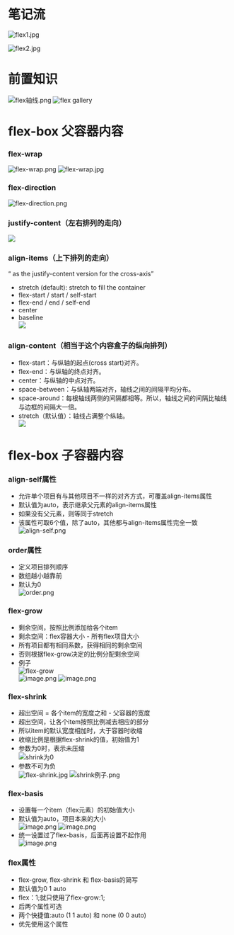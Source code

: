 # 笔记流
![flex1.jpg](https://upload-images.jianshu.io/upload_images/2195446-01457b8342678cca.jpg?imageMogr2/auto-orient/strip%7CimageView2/2/w/1240)


![flex2.jpg](https://upload-images.jianshu.io/upload_images/2195446-7c9af1a0ab51c44d.jpg?imageMogr2/auto-orient/strip%7CimageView2/2/w/1240)

# 前置知识  
![flex轴线.png](https://upload-images.jianshu.io/upload_images/2195446-661c92d7348dacc6.png?imageMogr2/auto-orient/strip%7CimageView2/2/w/1240)
![flex gallery](https://upload-images.jianshu.io/upload_images/2195446-4664b7d8416f2321.png?imageMogr2/auto-orient/strip%7CimageView2/2/w/1240)  


# flex-box  父容器内容  

### flex-wrap    
![flex-wrap.png](https://upload-images.jianshu.io/upload_images/2195446-69a29e36ed03d35c.png?imageMogr2/auto-orient/strip%7CimageView2/2/w/1240)
![flex-wrap.jpg](https://upload-images.jianshu.io/upload_images/2195446-2627d12522df4270.jpg?imageMogr2/auto-orient/strip%7CimageView2/2/w/1240)


### flex-direction  
![flex-direction.png](https://upload-images.jianshu.io/upload_images/2195446-284a685aee7e7380.png?imageMogr2/auto-orient/strip%7CimageView2/2/w/1240)

### justify-content（左右排列的走向）
![](https://upload-images.jianshu.io/upload_images/2195446-d2052eb253bc8950.png?imageMogr2/auto-orient/strip%7CimageView2/2/w/1240)

 ###  align-items（上下排列的走向）  
 “ as the justify-content version for the cross-axis”  
 - stretch (default): stretch to fill the container
 - flex-start / start / self-start
 - flex-end / end / self-end
 - center
 - baseline  
 ![](https://upload-images.jianshu.io/upload_images/2195446-fa7f36459fc97126.png?imageMogr2/auto-orient/strip%7CimageView2/2/w/1240)


### align-content（相当于这个内容盒子的纵向排列）  
- flex-start：与纵轴的起点(cross start)对齐。
- flex-end：与纵轴的终点对齐。
- center：与纵轴的中点对齐。
- space-between：与纵轴两端对齐，轴线之间的间隔平均分布。
- space-around：每根轴线两侧的间隔都相等。所以，轴线之间的间隔比轴线与边框的间隔大一倍。
- stretch（默认值）：轴线占满整个纵轴。  
![](https://upload-images.jianshu.io/upload_images/2195446-3bfafe4d646988ad.png?imageMogr2/auto-orient/strip%7CimageView2/2/w/1240)



#  flex-box 子容器内容


### align-self属性  
- 允许单个项目有与其他项目不一样的对齐方式，可覆盖align-items属性
- 默认值为auto，表示继承父元素的align-items属性
- 如果没有父元素，则等同于stretch
- 该属性可取6个值，除了auto，其他都与align-items属性完全一致  
![align-self.png](https://upload-images.jianshu.io/upload_images/2195446-53d3420173af8435.png?imageMogr2/auto-orient/strip%7CimageView2/2/w/1240)



### order属性  
- 定义项目排列顺序
- 数组越小越靠前
- 默认为0  
![order.png](https://upload-images.jianshu.io/upload_images/2195446-d5f9f485cd7273bd.png?imageMogr2/auto-orient/strip%7CimageView2/2/w/1240)  


### flex-grow  
- 剩余空间，按照比例添加给各个item
- 剩余空间：flex容器大小 - 所有flex项目大小
- 所有项目都有相同系数，获得相同的剩余空间
- 否则根据flex-grow决定的比例分配剩余空间
- 例子  
![flex-grow](https://upload-images.jianshu.io/upload_images/2195446-b5707c95aa771f59.png?imageMogr2/auto-orient/strip%7CimageView2/2/w/1240)  
![image.png](https://upload-images.jianshu.io/upload_images/2195446-3bd788d9adfef6dd.png?imageMogr2/auto-orient/strip%7CimageView2/2/w/1240)
![image.png](https://upload-images.jianshu.io/upload_images/2195446-fb738775ce91c976.png?imageMogr2/auto-orient/strip%7CimageView2/2/w/1240)

### flex-shrink  
- 超出空间 = 各个item的宽度之和 - 父容器的宽度
- 超出空间，让各个item按照比例减去相应的部分
- 所以item的默认宽度相加时，大于容器时收缩
- 收缩比例是根据flex-shrink的值，初始值为1
- 参数为0时，表示未压缩  
![shrink为0](https://upload-images.jianshu.io/upload_images/2195446-d797d110aa030535.png?imageMogr2/auto-orient/strip%7CimageView2/2/w/1240)
- 参数不可为负  
![flex-shrink.jpg](https://upload-images.jianshu.io/upload_images/2195446-cf99ac1564d117e0.jpg?imageMogr2/auto-orient/strip%7CimageView2/2/w/1240)
![shrink例子.png](https://upload-images.jianshu.io/upload_images/2195446-fa68239ea3cb09b0.png?imageMogr2/auto-orient/strip%7CimageView2/2/w/1240)



### flex-basis  
- 设置每一个item（flex元素）的初始值大小
- 默认值为auto，项目本来的大小  
![image.png](https://upload-images.jianshu.io/upload_images/2195446-7352a6f984472f1c.png?imageMogr2/auto-orient/strip%7CimageView2/2/w/1240)
![image.png](https://upload-images.jianshu.io/upload_images/2195446-1aa8c356b3a51cfe.png?imageMogr2/auto-orient/strip%7CimageView2/2/w/1240)  
- 统一设置过了flex-basis，后面再设置不起作用  
![image.png](https://upload-images.jianshu.io/upload_images/2195446-5da9008387bfcde5.png?imageMogr2/auto-orient/strip%7CimageView2/2/w/1240)

### flex属性  
- flex-grow, flex-shrink 和 flex-basis的简写
- 默认值为0 1 auto
- flex：1;就只使用了flex-grow:1;  
- 后两个属性可选
- 两个快捷值:auto (1 1 auto) 和 none (0 0 auto)
- 优先使用这个属性


